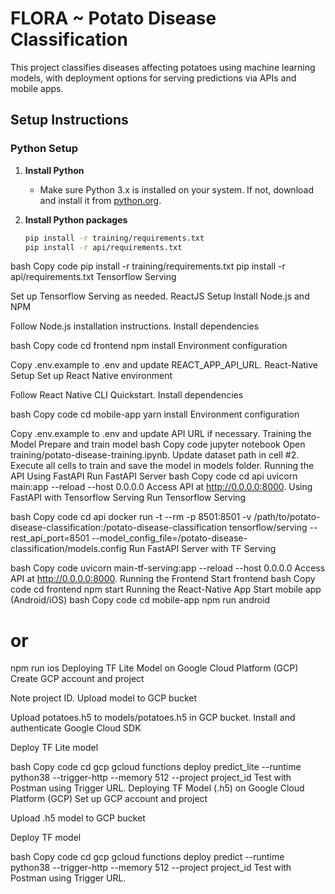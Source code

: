 # FLORA  ~ Potato Disease Classification

This project classifies diseases affecting potatoes using machine learning models, with deployment options for serving predictions via APIs and mobile apps.

## Setup Instructions

### Python Setup

1. **Install Python**
   - Make sure Python 3.x is installed on your system. If not, download and install it from [python.org](https://www.python.org).

2. **Install Python packages**
   ```bash
   pip install -r training/requirements.txt
   pip install -r api/requirements.txt


bash
Copy code
pip install -r training/requirements.txt
pip install -r api/requirements.txt
Tensorflow Serving

Set up Tensorflow Serving as needed.
ReactJS Setup
Install Node.js and NPM

Follow Node.js installation instructions.
Install dependencies

bash
Copy code
cd frontend
npm install
Environment configuration

Copy .env.example to .env and update REACT_APP_API_URL.
React-Native Setup
Set up React Native environment

Follow React Native CLI Quickstart.
Install dependencies

bash
Copy code
cd mobile-app
yarn install
Environment configuration

Copy .env.example to .env and update API URL if necessary.
Training the Model
Prepare and train model
bash
Copy code
jupyter notebook
Open training/potato-disease-training.ipynb.
Update dataset path in cell #2.
Execute all cells to train and save the model in models folder.
Running the API
Using FastAPI
Run FastAPI Server
bash
Copy code
cd api
uvicorn main:app --reload --host 0.0.0.0
Access API at http://0.0.0.0:8000.
Using FastAPI with Tensorflow Serving
Run Tensorflow Serving

bash
Copy code
cd api
docker run -t --rm -p 8501:8501 -v /path/to/potato-disease-classification:/potato-disease-classification tensorflow/serving --rest_api_port=8501 --model_config_file=/potato-disease-classification/models.config
Run FastAPI Server with TF Serving

bash
Copy code
uvicorn main-tf-serving:app --reload --host 0.0.0.0
Access API at http://0.0.0.0:8000.
Running the Frontend
Start frontend
bash
Copy code
cd frontend
npm start
Running the React-Native App
Start mobile app (Android/iOS)
bash
Copy code
cd mobile-app
npm run android
# or
npm run ios
Deploying TF Lite Model on Google Cloud Platform (GCP)
Create GCP account and project

Note project ID.
Upload model to GCP bucket

Upload potatoes.h5 to models/potatoes.h5 in GCP bucket.
Install and authenticate Google Cloud SDK

Deploy TF Lite model

bash
Copy code
cd gcp
gcloud functions deploy predict_lite --runtime python38 --trigger-http --memory 512 --project project_id
Test with Postman using Trigger URL.
Deploying TF Model (.h5) on Google Cloud Platform (GCP)
Set up GCP account and project

Upload .h5 model to GCP bucket

Deploy TF model

bash
Copy code
cd gcp
gcloud functions deploy predict --runtime python38 --trigger-http --memory 512 --project project_id
Test with Postman using Trigger URL.
